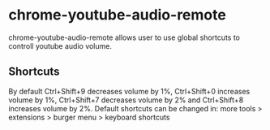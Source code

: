 # chrome-youtube-audio-remote
chrome-youtube-audio-remote allows user to use global shortcuts to controll youtube audio volume.

## Shortcuts
By default Ctrl+Shift+9 decreases volume by 1%, Ctrl+Shift+0 increases volume by 1%, Ctrl+Shift+7 decreases volume by 2% and Ctrl+Shift+8 increases volume by 2%.
Default shortcuts can be changed in: more tools > extensions > burger menu > keyboard shortcuts
